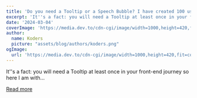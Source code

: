 ```yaml
---
title: 'Do you need a Tooltip or a Speech Bubble? I have created 100 using CSS 😲'
excerpt: 'It''s a fact: you will need a Tooltip at least once in your front-end journey so here I am with...'
date: '2024-03-04'
coverImage: 'https://media.dev.to/cdn-cgi/image/width=1000,height=420,fit=cover,gravity=auto,format=auto/https%3A%2F%2Fdev-to-uploads.s3.amazonaws.com%2Fuploads%2Farticles%2Fhx0ts76w1qb6kmrfyw62.jpg'
author:
  name: Koders
  picture: "assets/blog/authors/koders.png"
ogImage:
  url: 'https://media.dev.to/cdn-cgi/image/width=1000,height=420,fit=cover,gravity=auto,format=auto/https%3A%2F%2Fdev-to-uploads.s3.amazonaws.com%2Fuploads%2Farticles%2Fhx0ts76w1qb6kmrfyw62.jpg'
---
```


It''s a fact: you will need a Tooltip at least once in your front-end journey so here I am with...

[Read more](https://dev.to/afif/do-you-need-a-tooltip-or-a-speech-bubble-i-have-created-100-using-css-2l17)
